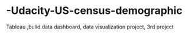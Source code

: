 # -Udacity-US-census-demographic
Tableau ,bulid data dashboard, data visualization project, 3rd project
